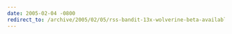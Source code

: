 ```yaml
---
date: 2005-02-04 -0800
redirect_to: /archive/2005/02/05/rss-bandit-13x-wolverine-beta-available.aspx/
---
```

